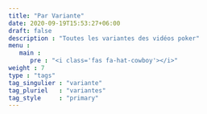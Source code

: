 ```yaml
---
title: "Par Variante"
date: 2020-09-19T15:53:27+06:00
draft: false
description : "Toutes les variantes des vidéos poker"
menu :
   main :
      pre : "<i class='fas fa-hat-cowboy'></i>"
weight : 7
type : "tags"
tag_singulier : "variante"
tag_pluriel   : "variantes"
tag_style     : "primary"
---
```

